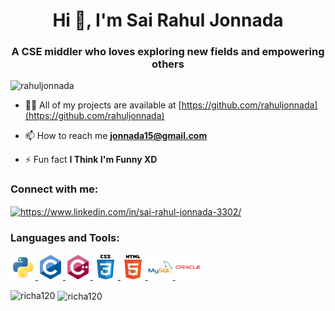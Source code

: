 <h1 align="center">Hi 👋, I'm Sai Rahul Jonnada</h1>
<h3 align="center">A CSE middler who loves exploring new fields and empowering others</h3>

<p align="left"> <img src="https://komarev.com/ghpvc/?username=rahuljonnada&label=Profile%20views&color=0e75b6&style=flat" alt="rahuljonnada" /> </p>

- 👨‍💻 All of my projects are available at [https://github.com/rahuljonnada](https://github.com/rahuljonnada)

- 📫 How to reach me **jonnada15@gmail.com**

- ⚡ Fun fact **I Think I'm Funny XD**

<h3 align="left">Connect with me:</h3>
<p align="left">
<a href="https://www.linkedin.com/in/sai-rahul-jonnada-3302/" target="blank"><img align="center" src="https://raw.githubusercontent.com/rahuldkjain/github-profile-readme-generator/master/src/images/icons/Social/linked-in-alt.svg" alt="https://www.linkedin.com/in/sai-rahul-jonnada-3302/" height="30" width="40" /></a>
</p>

<h3 align="left">Languages and Tools:</h3>
<p align="left"> <a href="https://www.python.org" target="_blank"> <img src="https://raw.githubusercontent.com/devicons/devicon/master/icons/python/python-original.svg" alt="python" width="40" height="40"/> </a> <a href="https://www.cprogramming.com/" target="_blank"> <img src="https://raw.githubusercontent.com/devicons/devicon/master/icons/c/c-original.svg" alt="c" width="40" height="40"/> </a> <a href="https://www.w3schools.com/cpp/" target="_blank"> <img src="https://raw.githubusercontent.com/devicons/devicon/master/icons/cplusplus/cplusplus-original.svg" alt="cplusplus" width="40" height="40"/> </a> <a href="https://www.w3schools.com/css/" target="_blank"> <img src="https://raw.githubusercontent.com/devicons/devicon/master/icons/css3/css3-original-wordmark.svg" alt="css3" width="40" height="40"/> </a> <a href="https://www.w3.org/html/" target="_blank"> <img src="https://raw.githubusercontent.com/devicons/devicon/master/icons/html5/html5-original-wordmark.svg" alt="html5" width="40" height="40"/> </a> <a href="https://www.mysql.com/" target="_blank"> <img src="https://raw.githubusercontent.com/devicons/devicon/master/icons/mysql/mysql-original-wordmark.svg" alt="mysql" width="40" height="40"/> </a> <a href="https://www.oracle.com/" target="_blank"> <img src="https://raw.githubusercontent.com/devicons/devicon/master/icons/oracle/oracle-original.svg" alt="oracle" width="40" height="40"/> </a>  </p>

<p><img align="left" src="https://github-readme-stats.vercel.app/api/top-langs?username=richa120&show_icons=true&locale=en&layout=compact" alt="richa120" /></p>

<p>&nbsp;<img align="center" src="https://github-readme-stats.vercel.app/api?username=richa120&show_icons=true&locale=en" alt="richa120" /></p>
